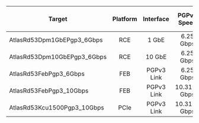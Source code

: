 | Target                        | Platform      | Interface  | PGPv3 Speed  | # of PGPv3 Links   | Data Bandwidth |
| ----------------------------- |:-------------:| :---------:|:------------:|:------------------:|:--------------:|
| AtlasRd53Dpm1GbEPgp3_6Gbps    | RCE           | 1 GbE      | 6.25 Gbps    | 2                  | 12.121 Gbps    |
| AtlasRd53Dpm10GbEPgp3_6Gbps   | RCE           | 10 GbE     | 6.25 Gbps    | 2                  | 12.121 Gbps    |
| AtlasRd53FebPgp3_6Gbps        | FEB           | PGPv3 Link | 6.25 Gbps    | 4                  | 24.242 Gbps    |
| AtlasRd53FebPgp3_10Gbps       | FEB           | PGPv3 Link | 10.3125 Gbps | 4                  | 40 Gbps        |
| AtlasRd53Kcu1500Pgp3_10Gbps   | PCIe          | PGPv3 Link | 10.3125 Gbps | 8                  | 80 Gbps        |
